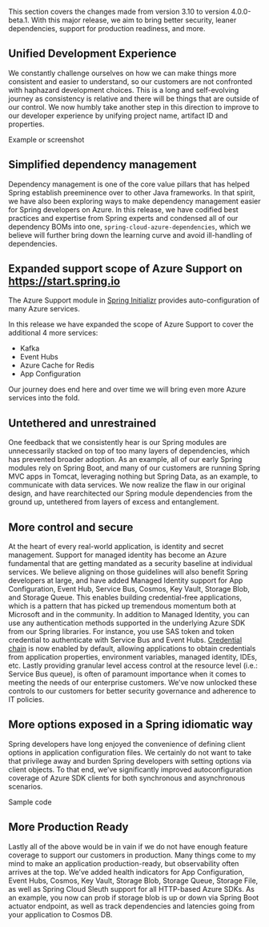 This section covers the changes made from version 3.10 to version 4.0.0-beta.1. With this major release, we aim to bring better security, leaner dependencies, support for production readiness, and more. 

## Unified Development Experience 

We constantly challenge ourselves on how we can make things more consistent and easier to understand, so our customers are not confronted with haphazard development choices. This is a long and self-evolving journey as consistency is relative and there will be things that are outside of our control. We now humbly take another step in this direction to improve to our developer experience by unifying project name, artifact ID and properties.  

Example or screenshot 

## Simplified dependency management  

Dependency management is one of the core value pillars that has helped Spring establish preeminence over to other Java frameworks. In that spirit, we have also been exploring ways to make dependency management easier for Spring developers on Azure. In this release, we have codified best practices and expertise from Spring experts and condensed all of our dependency BOMs into one, `spring-cloud-azure-dependencies`, which we believe will further bring down the learning curve and avoid ill-handling of dependencies. 

## Expanded support scope of Azure Support on https://start.spring.io

The Azure Support module in [Spring Initializr](https://start.spring.io) provides auto-configuration of many Azure services.  

In this release we have expanded the scope of Azure Support to cover the additional 4 more services: 

- Kafka 
- Event Hubs 
- Azure Cache for Redis  
- App Configuration 

Our journey does end here and over time we will bring even more Azure services into the fold. 

## Untethered and unrestrained 

One feedback that we consistently hear is our Spring modules are unnecessarily stacked on top of too many layers of dependencies, which has prevented broader adoption. As an example, all of our early Spring modules rely on Spring Boot, and many of our customers are running Spring MVC apps in Tomcat, leveraging nothing but Spring Data, as an example, to communicate with data services. We now realize the flaw in our original design, and have rearchitected our Spring module dependencies from the ground up, untethered from layers of excess and entanglement.  

## More control and secure  

At the heart of every real-world application, is identity and secret management. Support for managed identity has become an Azure fundamental that are getting mandated as a security baseline at individual services. We believe aligning on those guidelines will also benefit Spring developers at large, and have added Managed Identity support for App Configuration, Event Hub, Service Bus, Cosmos, Key Vault, Storage Blob, and Storage Queue. This enables building credential-free applications, which is a pattern that has picked up tremendous momentum both at Microsoft and in the community. In addition to Managed Identity, you can use any authentication methods supported in the underlying Azure SDK from our Spring libraries. For instance, you use SAS token and token credential to authenticate with Service Bus and Event Hubs. [Credential chain](https://docs.microsoft.com/en-us/java/api/overview/azure/identity-readme?view=azure-java-stable#defaultazurecredential) is now enabled by default, allowing applications to obtain credentials from application properties, environment variables, managed identity, IDEs, etc. Lastly providing granular level access control at the resource level (i.e.: Service Bus queue), is often of paramount importance when it comes to meeting the needs of our enterprise customers. We’ve now unlocked these controls to our customers for better security governance and adherence to IT policies. 

## More options exposed in a Spring idiomatic way 

Spring developers have long enjoyed the convenience of defining client options in application configuration files. We certainly do not want to take that privilege away and burden Spring developers with setting options via client objects. To that end, we’ve significantly improved autoconfiguration coverage of Azure SDK clients for both synchronous and asynchronous scenarios. 

Sample code 

## More Production Ready  

Lastly all of the above would be in vain if we do not have enough feature coverage to support our customers in production. Many things come to my mind to make an application production-ready, but observability often arrives at the top. We’ve added health indicators for App Configuration, Event Hubs, Cosmos, Key Vault, Storage Blob, Storage Queue, Storage File, as well as Spring Cloud Sleuth support for all HTTP-based Azure SDKs. As an example, you now can prob if storage blob is up or down via Spring Boot actuator endpoint, as well as track dependencies and latencies going from your application to Cosmos DB. 

